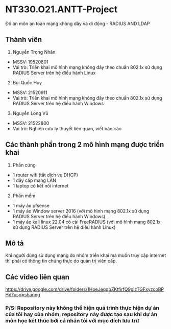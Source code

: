 # NT330.O21.ANTT-Project
Đồ án môn an toàn mạng không dây và di động - RADIUS AND LDAP

## Thành viên
1. Nguyễn Trọng Nhân
- MSSV: 19520801
- Vai trò: Triển khai mô hình mạng không đây theo chuẩn 802.1x sử dụng RADIUS Server trên hệ điều hành Linux
2. Bùi Quốc Huy
- MSSV: 21520911
- Vai trò: Triển khai mô hình mạng không đây theo chuẩn 802.1x sử dụng RADIUS Server trên hệ điều hành Windows 
3. Nguyễn Long Vũ
- MSSV: 21522800
- Vai trò: Nghiên cứu lý thuyết liên quan, viết báo cáo

## Các thành phần trong 2 mô hình mạng được triển khai
1. Phần cứng
- 1 router wifi (tắt dịch vụ DHCP)
- 1 dây cáp mạng LAN
- 1 laptop có kết nối internet
2. Phần mềm
- 1 máy ảo pfsense
- 1 máy ảo Window server 2016 (với mô hình mạng 802.1x sử dụng RADIUS Server trên hệ điều hành Windows)
- 1 máy ảo kali linux 22.04 có cài FreeRADIUS (với mô hình mạng 802.1x sử dụng RADIUS Server trên hệ điều hành Linux)

## Mô tả
Khi người dùng sử dụng mạng do nhóm triển khai mà muốn truy cập internet thì phải có thông tin chứng thực do quản trị viên cấp.

## Các video liên quan
https://drive.google.com/drive/folders/1HoeJeqgbZKtfirfQ9glzTGFxyzcoBPHd?usp=sharing 

### P/S: Repository này không thể hiện quá trình thực hiện dự án của tôi hay của nhóm, repository này được tạo sau khi dự án môn học kết thúc bởi cá nhân tôi với mục đích lưu trữ
